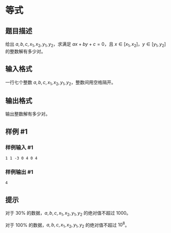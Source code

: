 # 等式

## 题目描述

给出 $a,b,c,x_1,x_2,y_1,y_2$，求满足 $ax+by+c=0$，且 $x\in [x_1,x_2]$，$y\in [y_1,y_2]$ 的整数解有多少对。


## 输入格式

一行七个整数 $a,b,c,x_1,x_2,y_1,y_2$，整数间用空格隔开。


## 输出格式

输出整数解有多少对。


## 样例 #1

### 样例输入 #1
```
1 1 -3 0 4 0 4
```

### 样例输出 #1

```
4
```

## 提示

对于 $30\%$ 的数据，$a,b,c,x_1,x_2,y_1,y_2$ 的绝对值不超过 $1000$。

对于 $100\%$ 的数据，$a,b,c,x_1,x_2,y_1,y_2$ 的绝对值不超过 $10^8$。

